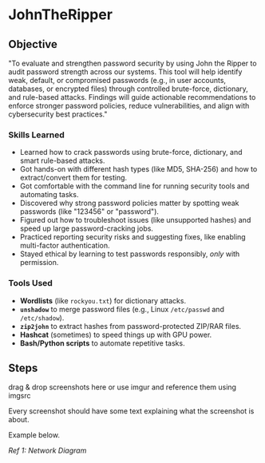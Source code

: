 # JohnTheRipper

## Objective

"To evaluate and strengthen password security by using John the Ripper to audit password strength across our systems. This tool will help identify weak, default, or compromised passwords (e.g., in user accounts, databases, or encrypted files) through controlled brute-force, dictionary, and rule-based attacks. Findings will guide actionable recommendations to enforce stronger password policies, reduce vulnerabilities, and align with cybersecurity best practices."

### Skills Learned

- Learned how to crack passwords using brute-force, dictionary, and smart rule-based attacks.  
- Got hands-on with different hash types (like MD5, SHA-256) and how to extract/convert them for testing.  
- Got comfortable with the command line for running security tools and automating tasks.  
- Discovered why strong password policies matter by spotting weak passwords (like "123456" or "password").  
- Figured out how to troubleshoot issues (like unsupported hashes) and speed up large password-cracking jobs.  
- Practiced reporting security risks and suggesting fixes, like enabling multi-factor authentication.  
- Stayed ethical by learning to test passwords responsibly, *only* with permission.  

### Tools Used
 
- **Wordlists** (like `rockyou.txt`) for dictionary attacks.  
- **`unshadow`** to merge password files (e.g., Linux `/etc/passwd` and `/etc/shadow`).  
- **`zip2john`** to extract hashes from password-protected ZIP/RAR files.  
- **Hashcat** (sometimes) to speed things up with GPU power.  
- **Bash/Python scripts** to automate repetitive tasks.  

## Steps
drag & drop screenshots here or use imgur and reference them using imgsrc

Every screenshot should have some text explaining what the screenshot is about.

Example below.

*Ref 1: Network Diagram*

